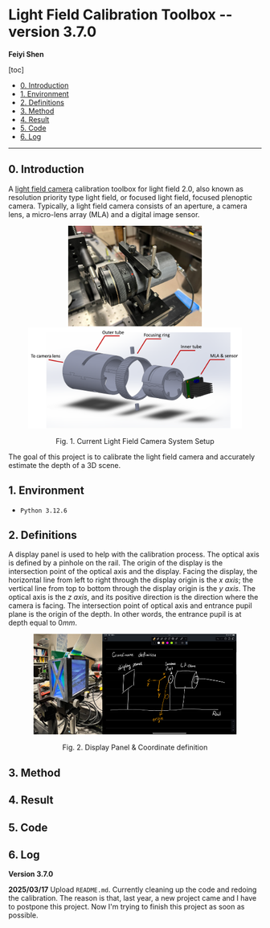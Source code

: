# Light Field Calibration Toolbox -- version 3.7.0

**Feiyi Shen** 

[toc]

- [0. Introduction](#0-introduction)
- [1. Environment](#1-Environment)
- [2. Definitions](#2-Definitions)
- [3. Method](#3-Method)
- [4. Result](#4-Result)
- [5. Code](#5-Code)
- [6. Log](#6-Log)

------

## 0. Introduction

A [light field camera](https://en.wikipedia.org/wiki/Light_field_camera) calibration toolbox for light field 2.0, also known as resolution priority type light field, or focused light field, focused plenoptic camera. Typically, a light field camera consists of an aperture, a camera lens, a micro-lens array (MLA) and a digital image sensor. 

<p align="center"><img src='./README_IMAGES/cur_setup.png' height=200><img src='./README_IMAGES/housing_cad.png' height=200></p>

<p align="center">Fig. 1. Current Light Field Camera System Setup</p>

The goal of this project is to calibrate the light field camera and accurately estimate the depth of a 3D scene. 



## 1. Environment

- `Python 3.12.6` 



## 2. Definitions

A display panel is used to help with the calibration process. The optical axis is defined by a pinhole on the rail. The origin of the display is the intersection point of the optical axis and the display. Facing the display, the horizontal line from left to right through the display origin is the *x axis*; the vertical line from top to bottom through the display origin is the *y axis*. The optical axis is the *z axis*, and its positive direction is the direction where the camera is facing. The intersection point of optical axis and entrance pupil plane is the origin of the depth. In other words, the entrance pupil is at depth equal to $0mm$. 

<p align="center"><img src='./README_IMAGES/display.png' height=200><img src='./README_IMAGES/coordinate_definition.jpeg' height=200></p>

<p align="center">Fig. 2. Display Panel & Coordinate definition</p>



## 3. Method



## 4. Result



## 5. Code



## 6. Log

**Version 3.7.0** 

**2025/03/17** Upload `README.md`. Currently cleaning up the code and redoing the calibration. The reason is that, last year, a new project came and I have to postpone this project. Now I'm trying to finish this project as soon as possible. 
